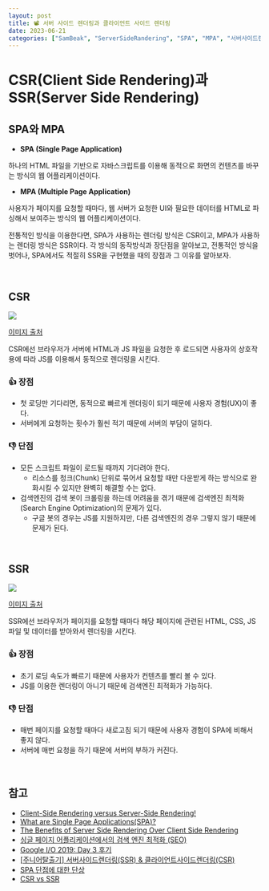 ```yaml
---
layout: post
title: 📽 서버 사이드 렌더링과 클라이언트 사이드 렌더링
date: 2023-06-21
categories: ["SamBeak", "ServerSideRandering", "SPA", "MPA", "서버사이드렌더링"]
---
```


# CSR(Client Side Rendering)과 SSR(Server Side Rendering)

## SPA와 MPA

- **SPA (Single Page Application)**

하나의 HTML 파일을 기반으로 자바스크립트를 이용해 동적으로 화면의 컨텐츠를 바꾸는 방식의 웹 어플리케이션이다.

- **MPA (Multiple Page Application)**

사용자가 페이지를 요청할 때마다, 웹 서버가 요청한 UI와 필요한 데이터를 HTML로 파싱해서 보여주는 방식의 웹 어플리케이션이다.

전통적인 방식을 이용한다면, SPA가 사용하는 렌더링 방식은 CSR이고, MPA가 사용하는 렌더링 방식은 SSR이다. 각 방식의 동작방식과 장단점을 알아보고, 전통적인 방식을 벗어나, SPA에서도 적절히 SSR을 구현했을 때의 장점과 그 이유를 알아보자.

<br>

## CSR

<img src="../../images/frontend/CSR.png">

[이미지 출처](https://medium.com/@adamzerner/client-side-rendering-vs-server-side-rendering-a32d2cf3bfcc)

CSR에선 브라우저가 서버에 HTML과 JS 파일을 요청한 후 로드되면 사용자의 상호작용에 따라 JS를 이용해서 동적으로 렌더링을 시킨다.

### :+1: 장점

- 첫 로딩만 기다리면, 동적으로 빠르게 렌더링이 되기 때문에 사용자 경험(UX)이 좋다.
- 서버에게 요청하는 횟수가 훨씬 적기 때문에 서버의 부담이 덜하다.

### :-1: 단점

- 모든 스크립트 파일이 로드될 때까지 기다려야 한다.
  - 리소스를 청크(Chunk) 단위로 묶어서 요청할 때만 다운받게 하는 방식으로 완화시킬 수 있지만 완벽히 해결할 수는 없다.
- 검색엔진의 검색 봇이 크롤링을 하는데 어려움을 겪기 때문에 검색엔진 최적화(Search Engine Optimization)의 문제가 있다.
  - 구글 봇의 경우는 JS를 지원하지만, 다른 검색엔진의 경우 그렇지 않기 때문에 문제가 된다.

<br>

## SSR

<img src="../../images/frontend/SSR.png">

[이미지 출처](https://medium.com/@adamzerner/client-side-rendering-vs-server-side-rendering-a32d2cf3bfcc)

SSR에선 브라우저가 페이지를 요청할 때마다 해당 페이지에 관련된 HTML, CSS, JS 파일 및 데이터를 받아와서 렌더링을 시킨다.

### :+1: 장점

- 초기 로딩 속도가 빠르기 때문에 사용자가 컨텐츠를 빨리 볼 수 있다.
- JS를 이용한 렌더링이 아니기 때문에 검색엔진 최적화가 가능하다.

### :-1: 단점

- 매번 페이지를 요청할 때마다 새로고침 되기 때문에 사용자 경험이 SPA에 비해서 좋지 않다.
- 서버에 매번 요청을 하기 때문에 서버의 부하가 커진다.

<br>

## 참고

- [Client-Side Rendering versus Server-Side Rendering!](https://altalogy.com/blog/client-side-rendering-vs-server-side-rendering/)
- [What are Single Page Applications(SPA)?](https://dev.to/kendyl93/what-are-single-page-applications-spa-32bh)
- [The Benefits of Server Side Rendering Over Client Side Rendering](https://medium.com/walmartlabs/the-benefits-of-server-side-rendering-over-client-side-rendering-5d07ff2cefe8)
- [싱글 페이지 어플리케이션에서의 검색 엔진 최적화 (SEO)](https://funnygangstar.tistory.com/entry/싱글-페이지-어플리케이션에서의-검색-엔진-최적화-SEO)
- [Google I/O 2019: Day 3 후기](https://hyunseob.github.io/2019/05/26/google-io-2019-day-3/)
- [[주니어탈출기] 서버사이드렌더링(SSR) & 클라이언트사이드렌더링(CSR)](https://velog.io/@zansol/확인하기-서버사이드렌더링SSR-클라이언트사이드렌더링CSR)
- [SPA 단점에 대한 단상](https://m.mkexdev.net/374)
- [CSR vs SSR](https://medium.com/@adamzerner/client-side-rendering-vs-server-side-rendering-a32d2cf3bfcc)
